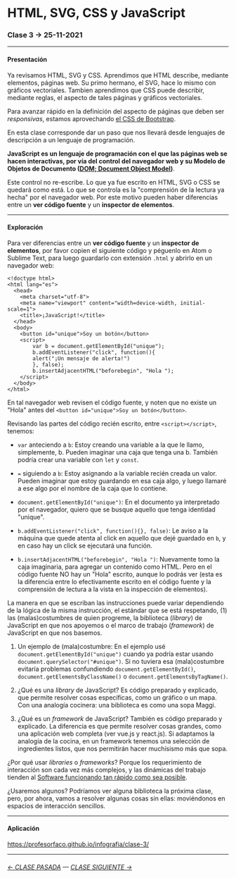# HTML, SVG, CSS y JavaScript

### Clase 3 → 25-11-2021

- - - - - - - 

#### Presentación

Ya revisamos HTML, SVG y CSS. Aprendimos que HTML describe, mediante elementos, páginas web. Su primo hermano, el SVG, hace lo mismo con gráficos vectoriales. Tambien aprendimos que CSS puede describir, mediante reglas, el aspecto de tales páginas y gráficos vectoriales. 

Para avanzar rápido en la definición del aspecto de páginas que deben ser *responsivas*, estamos aprovechando [el CSS de Bootstrap](https://cdn.jsdelivr.net/npm/bootstrap@5.1.3/dist/css/bootstrap.css).

En esta clase corresponde dar un paso que nos llevará desde lenguajes de descripción a un lenguaje de programación.

**JavaScript es un lenguaje de programación con el que las páginas web se hacen interactivas, por vía del control del navegador web y su Modelo de Objetos de Documento ([DOM; Document Object Model](https://es.wikipedia.org/wiki/Document_Object_Model))**.

Este control no re-escribe. Lo que ya fue escrito en HTML, SVG o CSS se quedará como está. Lo que se controla es la "comprensión de la lectura ya hecha" por el navegador web. Por este motivo pueden haber diferencias entre un **ver código fuente** y un **inspector de elementos**.

- - - - - - - 

#### Exploración

Para ver diferencias entre un **ver código fuente** y un **inspector de elementos**, por favor copien el siguiente código y péguenlo en Atom o Sublime Text, para luego guardarlo con extensión `.html` y abrirlo en un navegador web:

```
<!doctype html>
<html lang="es">
  <head>
    <meta charset="utf-8">
    <meta name="viewport" content="width=device-width, initial-scale=1">
    <title>¡JavaScript!</title>
  </head>
  <body>
    <button id="unique">Soy un botón</button>
    <script>
    	var b = document.getElementById("unique");
    	b.addEventListener("click", function(){
    	alert("¡Un mensaje de alerta!")
    	}, false);
    	b.insertAdjacentHTML("beforebegin", "Hola ");
    </script>
  </body>
</html>
```

En tal navegador web revisen el código fuente, y noten que no existe un "Hola" antes del `<button id="unique">Soy un botón</button>`.

Revisando las partes del código recién escrito, entre `<script></script>`, tenemos:

- `var` anteciendo a `b`: Estoy creando una variable a la que le llamo, simplemente, b. Pueden imaginar una caja que tenga una b. También podría crear una variable con `let` y `const`.

- `=` siguiendo a `b`: Estoy asignando a la variable recién creada un valor. Pueden imaginar que estoy guardando en esa caja algo, y luego llamaré a ese algo por el nombre de la caja que lo contiene. 

- `document.getElementById("unique")`: En el documento ya interpretado por el navegador, quiero que se busque aquello que tenga identidad "unique".

- `b.addEventListener("click", function(){}, false)`: Le aviso a la máquina que quede atenta al click en aquello que dejé guardado en `b`, y en caso hay un click se ejecutará una función.

- `b.insertAdjacentHTML("beforebegin", "Hola ")`: Nuevamente tomo la caja imaginaria, para agregar un contenido como HTML. Pero en el código fuente NO hay un "Hola" escrito, aunque lo podrás ver (esta es la diferencia entre lo efectivamente escrito en el código fuente y la comprensión de lectura a la vista en la inspección de elementos).

La manera en que se escriban las instrucciones puede variar dependiendo de la lógica de la misma instrucción, el estándar que se está respetando, (1) las (malas)costumbres de quien progreme, la biblioteca (*library*) de JavaScript en que nos apoyemos o el marco de trabajo (*framework*) de JavaScript en que nos basemos.

1. Un ejemplo de (mala)costumbre: En el ejemplo usé `document.getElementById("unique")` cuando ya podría estar usando `document.querySelector("#unique")`. Si no tuviera esa (mala)costumbre evitaría problemas confundiendo `document.getElementById()`, `document.getElementsByClassName()` o `document.getElementsByTagName()`.

2. ¿Qué es una *library* de JavaScript? Es código preparado y explicado, que permite resolver cosas específicas, como un gráfico o un mapa. Con una analogía cocinera: una biblioteca es como una sopa Maggi. 

3. ¿Qué es un *framework* de JavaScript? También es código preparado y explicado. La diferencia es que permite resolver cosas grandes, como una aplicación web completa (ver vue.js y react.js). Si adaptamos la analogía de la cocina, en un framework tenemos una selección de ingredientes listos, que nos permitirán hacer muchísismo más que  sopa.

¿Por qué usar *libraries* o *frameworks*? Porque los requerimiento de interacción son cada vez más complejos, y las dinámicas del trabajo tienden al [Software funcionando tan rápido como sea posible](https://agilemanifesto.org/iso/es/manifesto.html).

¿Usaremos algunos? Podríamos ver alguna biblioteca la próxima clase, pero, por ahora, vamos a resolver algunas cosas sin ellas: moviéndonos en espacios de interacción sencillos.

- - - - - - - 

#### Aplicación

https://profesorfaco.github.io/infografia/clase-3/

- - - - - - - -

###### [← CLASE PASADA](https://github.com/profesorfaco/infografia/tree/main/clase-2) — [CLASE SIGUIENTE →](https://github.com/profesorfaco/infografia/tree/main/clase-4) 
